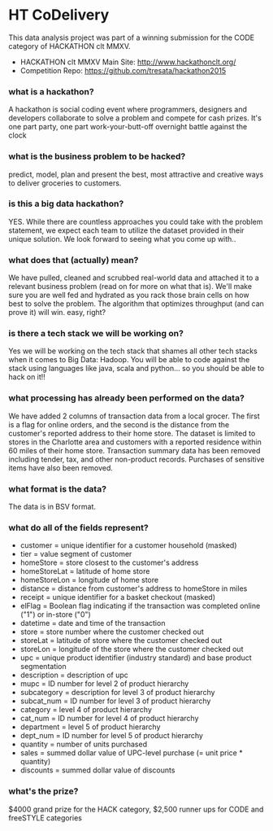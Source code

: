 # HT CoDelivery
This data analysis project was part of a winning submission for the CODE category of HACKATHON clt MMXV.

+ HACKATHON clt MMXV Main Site: http://www.hackathonclt.org/
+ Competition Repo: https://github.com/tresata/hackathon2015

### what is a hackathon?
A hackathon is social coding event where programmers, designers and developers collaborate to solve a problem and compete for cash prizes. It's one part party, one part work-your-butt-off overnight battle against the clock

### what is the business problem to be hacked?
predict, model, plan and present the best, most attractive and creative ways to deliver groceries to customers.

### is this a big data hackathon?
YES. While there are countless approaches you could take with the problem statement, we expect each team to utilize the dataset provided in their unique solution. We look forward to seeing what you come up with..

### what does that (actually) mean?
We have pulled, cleaned and scrubbed real-world data and attached it to a relevant business problem (read on for more on what that is). We'll make sure you are well fed and hydrated as you rack those brain cells on how best to solve the problem. The algorithm that optimizes throughput (and can prove it) will win. easy, right?

### is there a tech stack we will be working on?
Yes we will be working on the tech stack that shames all other tech stacks when it comes to Big Data: Hadoop. You will be able to code against the stack using languages like java, scala and python... so you should be able to hack on it!!

### what processing has already been performed on the data?
We have added 2 columns of transaction data from a local grocer. The first is a flag for online orders, and the second is the distance from the customer's reported address to their home store. The dataset is limited to stores in the Charlotte area and customers with a reported residence within 60 miles of their home store. Transaction summary data has been removed including tender, tax, and other non-product records. Purchases of sensitive items have also been removed.

### what format is the data?
The data is in BSV format.

### what do all of the fields represent?
+ customer = unique identifier for a customer household (masked)
+ tier = value segment of customer
+ homeStore = store closest to the customer's address
+ homeStoreLat = latitude of home store
+ homeStoreLon = longitude of home store
+ distance = distance from customer's address to homeStore in miles
+ receipt = unique identifier for a basket checkout (masked)
+ elFlag = Boolean flag indicating if the transaction was completed online ("1") or in-store ("0")
+ datetime = date and time of the transaction
+ store = store number where the customer checked out
+ storeLat = latitude of store where the customer checked out
+ storeLon = longitude of the store where the customer checked out
+ upc = unique product identifier (industry standard) and base product segmentation
+ description = description of upc
+ mupc = ID number for level 2 of product hierarchy
+ subcategory = description for level 3 of product hierarchy
+ subcat_num = ID number for level 3 of product hierarchy
+ category = level 4 of product hierarchy
+ cat_num = ID number for level 4 of product hierarchy
+ department = level 5 of product hierarchy
+ dept_num = ID number for level 5 of product hierarchy
+ quantity = number of units purchased
+ sales = summed dollar value of UPC-level purchase (= unit price * quantity)
+ discounts = summed dollar value of discounts

### what's the prize?
$4000 grand prize for the HACK category, $2,500 runner ups for CODE and freeSTYLE categories
